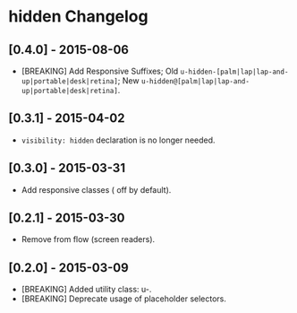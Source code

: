 # hidden Changelog

## [0.4.0] - 2015-08-06

* [BREAKING] Add Responsive Suffixes; Old `u-hidden-[palm|lap|lap-and-up|portable|desk|retina]`; New `u-hidden@[palm|lap|lap-and-up|portable|desk|retina]`.

## [0.3.1] - 2015-04-02

* `visibility: hidden` declaration is no longer needed.

## [0.3.0] - 2015-03-31

* Add responsive classes ( off by default).

## [0.2.1] - 2015-03-30

* Remove from flow (screen readers).

## [0.2.0] - 2015-03-09

* [BREAKING] Added utility class: u-.
* [BREAKING] Deprecate usage of placeholder selectors.
